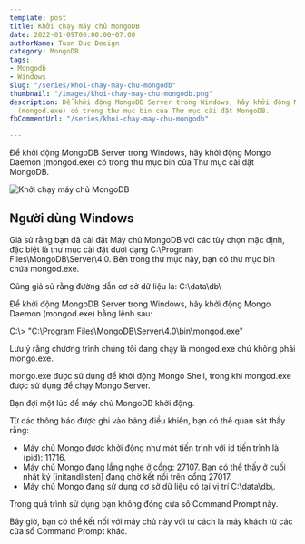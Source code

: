 ```yaml
---
template: post
title: Khởi chạy máy chủ MongoDB
date: 2022-01-09T00:00:00+07:00
authorName: Tuan Duc Design
category: MongoDB
tags:
- Mongodb
- Windows
slug: "/series/khoi-chay-may-chu-mongodb"
thumbnail: "/images/khoi-chay-may-chu-mongodb.png"
description: Để khởi động MongoDB Server trong Windows, hãy khởi động Mongo Daemon
  (mongod.exe) có trong thư mục bin của Thư mục cài đặt MongoDB.
fbCommentUrl: "/series/khoi-chay-may-chu-mongodb"

---
```

Để khởi động MongoDB Server trong Windows, hãy khởi động Mongo Daemon (mongod.exe) có trong thư mục bin của Thư mục cài đặt MongoDB.

![Khởi chạy máy chủ MongoDB](/images/khoi-chay-may-chu-mongodb.png)

## Người dùng Windows

Giả sử rằng bạn đã cài đặt Máy chủ MongoDB với các tùy chọn mặc định, đặc biệt là thư mục cài đặt dưới dạng C:\\Program Files\\MongoDB\\Server\\4.0. Bên trong thư mục này, bạn có thư mục bin chứa mongod.exe.

Cũng giả sử rằng đường dẫn cơ sở dữ liệu là: C:\\data\\db\\

Để khởi động MongoDB Server trong Windows, hãy khởi động Mongo Daemon (mongod.exe) bằng lệnh sau:

C:\\> "C:\\Program Files\\MongoDB\\Server\\4.0\\bin\\mongod.exe"

Lưu ý rằng chương trình chúng tôi đang chạy là mongod.exe chứ không phải mongo.exe.

mongo.exe được sử dụng để khởi động Mongo Shell, trong khi mongod.exe được sử dụng để chạy Mongo Server.

Bạn đợi một lúc để máy chủ MongoDB khởi động.

Từ các thông báo được ghi vào bảng điều khiển, bạn có thể quan sát thấy rằng:

* Máy chủ Mongo được khởi động như một tiến trình với id tiến trình là (pid): 11716.
* Máy chủ Mongo đang lắng nghe ở cổng: 27107. Bạn có thể thấy ở cuối nhật ký \[initandlisten\] đang chờ kết nối trên cổng 27017.
* Máy chủ Mongo đang sử dụng cơ sở dữ liệu có tại vị trí C:\\data\\db\\.

Trong quá trình sử dụng bạn không đóng cửa sổ Command Prompt này.

Bây giờ, bạn có thể kết nối với máy chủ này với tư cách là máy khách từ các cửa sổ Command Prompt khác.